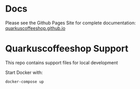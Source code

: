 # Docs
Please see the Github Pages Site for complete documentation: [quarkuscoffeeshop.github.io](https://quarkuscoffeeshop.github.io)

# Quarkuscoffeeshop Support

This repo contains support files for local development

Start Docker with:

```shell
docker-compose up
```

